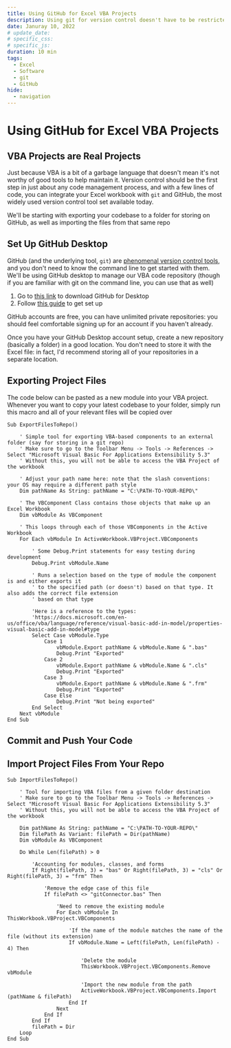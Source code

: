 ```yaml
---
title: Using GitHub for Excel VBA Projects
description: Using git for version control doesn't have to be restricted to conventional coding projects - with a little tooling, you can set up Git to work with VBA projects
date: Januray 10, 2022
# update_date:
# specific_css:
# specific_js:
duration: 10 min
tags:
  - Excel
  - Software
  - git
  - GitHub
hide:
  - navigation
---
```


# Using GitHub for Excel VBA Projects

## VBA Projects are Real Projects

Just because VBA is a bit of a garbage language that doesn't mean it's not worthy of good tools to help maintain it. Version control should be the first step in just about any code management process, and with a few lines of code, you can integrate your Excel workbook with `git` and GitHub, the most widely used version control tool set available today.

We'll be starting with exporting your codebase to a folder for storing on GitHub, as well as importing the files from that same repo

## Set Up GitHub Desktop

GitHub (and the underlying tool, `git`) are <a href='/2021/Git-Intro' target='_blank'>phenomenal version control tools</a>, and you don't need to know the command line to get started with them. We'll be using GitHub desktop to manage our VBA code repository (though if you are familiar with git on the command line, you can use that as well)

1. Go to <a href='https://desktop.github.com/' target='_blank'>this link</a> to download GitHub for Desktop
2. Follow <a href='https://docs.github.com/en/desktop/installing-and-configuring-github-desktop/overview/getting-started-with-github-desktop' target='_blank'>this guide</a> to get set up

GitHub accounts are free, you can have unlimited private repositories: you should feel comfortable signing up for an account if you haven't already.

Once you have your GitHub Desktop account setup, create a new repository (basically a folder) in a good location. You don't need to store it with the Excel file: in fact, I'd recommend storing all of your repositories in a separate location.

## Exporting Project Files

The code below can be pasted as a new module into your VBA project. Whenever you want to copy your latest codebase to your folder, simply run this macro and all of your relevant files will be copied over

```vbscript title='VBA Script for Exporting Files'
Sub ExportFilesToRepo()

    ' Simple tool for exporting VBA-based components to an external folder (say for storing in a git repo)
    ' Make sure to go to the Toolbar Menu -> Tools -> References -> Select "Microsoft Visual Basic For Applications Extensibility 5.3"
    ' Without this, you will not be able to access the VBA Project of the workbook

    ' Adjust your path name here: note that the slash conventions: your OS may require a different path style
    Dim pathName As String: pathName = "C:\PATH-TO-YOUR-REPO\"

    ' The VBComponent Class contains those objects that make up an Excel Workbook
    Dim vbModule As VBComponent

    ' This loops through each of those VBComponents in the Active Workbook
    For Each vbModule In ActiveWorkbook.VBProject.VBComponents

        ' Some Debug.Print statements for easy testing during development
        Debug.Print vbModule.Name

        ' Runs a selection based on the type of module the component is and either exports it
        ' to the specified path (or doesn't) based on that type. It also adds the correct file extension
        ' based on that type

        'Here is a reference to the types:
        'https://docs.microsoft.com/en-us/office/vba/language/reference/visual-basic-add-in-model/properties-visual-basic-add-in-model#type
        Select Case vbModule.Type
            Case 1
                vbModule.Export pathName & vbModule.Name & ".bas"
                Debug.Print "Exported"
            Case 2
                vbModule.Export pathName & vbModule.Name & ".cls"
                Debug.Print "Exported"
            Case 3
                vbModule.Export pathName & vbModule.Name & ".frm"
                Debug.Print "Exported"
            Case Else
                Debug.Print "Not being exported"
        End Select
    Next vbModule
End Sub
```

## Commit and Push Your Code

## Import Project Files From Your Repo

```vbscript title='VBA Script for Importing Files'
Sub ImportFilesToRepo()

    ' Tool for importing VBA files from a given folder destination
    ' Make sure to go to the Toolbar Menu -> Tools -> References -> Select "Microsoft Visual Basic For Applications Extensibility 5.3"
    ' Without this, you will not be able to access the VBA Project of the workbook

    Dim pathName As String: pathName = "C:\PATH-TO-YOUR-REPO\"
    Dim filePath As Variant: filePath = Dir(pathName)
    Dim vbModule As VBComponent

    Do While Len(filePath) > 0

        'Accounting for modules, classes, and forms
        If Right(filePath, 3) = "bas" Or Right(filePath, 3) = "cls" Or Right(filePath, 3) = "frm" Then

            'Remove the edge case of this file
            If filePath <> "gitConnector.bas" Then

                'Need to remove the existing module
                For Each vbModule In ThisWorkbook.VBProject.VBComponents

                    'If the name of the module matches the name of the file (without its extension)
                    If vbModule.Name = Left(filePath, Len(filePath) - 4) Then

                        'Delete the module
                        ThisWorkbook.VBProject.VBComponents.Remove vbModule

                        'Import the new module from the path
                        ActiveWorkbook.VBProject.VBComponents.Import (pathName & filePath)
                    End If
                Next
            End If
        End If
        filePath = Dir
    Loop
End Sub
```

[^1]:
